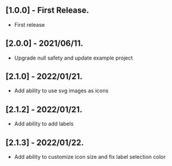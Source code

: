 ## [1.0.0] - First Release.

* First release

## [2.0.0] - 2021/06/11.

* Upgrade null safety and update example project 

## [2.1.0] - 2022/01/21.

* Add ability to use svg images as icons 

## [2.1.2] - 2022/01/21.

* Add ability to add labels 

## [2.1.3] - 2022/01/22.

* Add ability to customize icon size and fix label selection color 